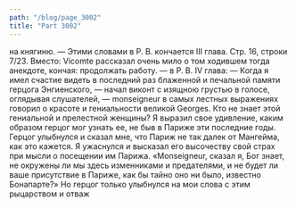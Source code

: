 ```yaml
---
path: "/blog/page_3002"
title: "Part 3002"
---
```


на княгиню. — Этими словами в Р. В. кончается III глава.
Стр. 16, строки 7/23.
Вместо: Vicomte рассказал очень мило о том ходившем тогда анекдоте, кончая: продолжать работу. — в Р. В. IV глава: — Когда я имел счастие видеть в последний раз блаженной и печальной памяти герцога Энгиенского, — начал виконт с изящною грустью в голосе, оглядывая слушателей, — monseigneur в самых лестных выражениях говорил о красоте и гениальности великой Georges. Кто не знает этой гениальной и прелестной женщины? Я выразил свое удивление, каким образом герцог мог узнать ее, не быв в Париже эти последние годы. Герцог улыбнулся и сказал мне, что Париж не так далек от Мангейма, как это кажется. Я ужаснулся и высказал его высочеству свой страх при мысли о посещении им Парижа. «Monseigneur, сказал я, Бог знает, не окружены ли мы здесь изменниками и предателями, и не будет ли ваше присутствие в Париже, как бы тайно оно ни было, известно Бонапарте?» Но герцог только улыбнулся на мои слова с этим рыцарством и отваж
